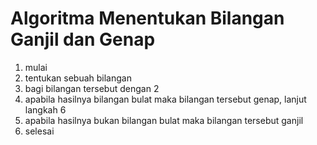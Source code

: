 # Algoritma Menentukan Bilangan Ganjil dan Genap

1. mulai
2. tentukan sebuah bilangan
3. bagi bilangan tersebut dengan 2
4. apabila hasilnya bilangan bulat maka bilangan tersebut genap, lanjut langkah 6
5. apabila hasilnya bukan bilangan bulat maka bilangan tersebut ganjil
6. selesai